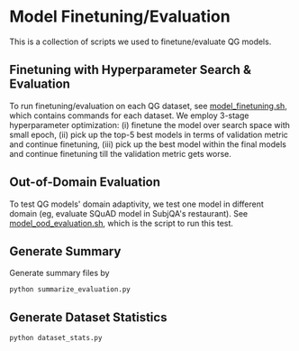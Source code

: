 # Model Finetuning/Evaluation
This is a collection of scripts we used to finetune/evaluate QG models.

## Finetuning with Hyperparameter Search & Evaluation
To run finetuning/evaluation on each QG dataset, see [model_finetuning.sh](./model_finetuning.sh), which contains commands for each dataset.
We employ 3-stage hyperparameter optimization: (i) finetune the model over search space with small epoch, (ii) pick up the top-5 best models in terms of validation metric and continue finetuning,
(iii) pick up the best model within the final models and continue finetuning till the validation metric gets worse.

## Out-of-Domain Evaluation
To test QG models' domain adaptivity, we test one model in different domain (eg, evaluate SQuAD model in SubjQA's restaurant).
See [model_ood_evaluation.sh](./model_ood_evaluation.sh), which is the script to run this test.

## Generate Summary
Generate summary files by
```shell
python summarize_evaluation.py
```

## Generate Dataset Statistics
```shell
python dataset_stats.py
```